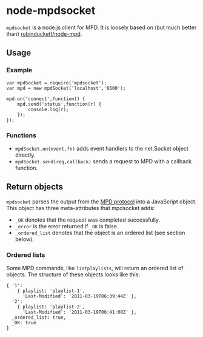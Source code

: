 # node-mpdsocket

`mpdsocket` is a node.js client for MPD. It is loosely based on (but much better than) [robinduckett/node-mpd](https://www.github.com/robinduckett/node-mpd).

## Usage

### Example

	var mpdSocket = require('mpdsocket');
	var mpd = new mpdSocket('localhost','6600');
	
	mpd.on('connect',function() {
		mpd.send('status',function(r) {
			console.log(r);
		});
	});

### Functions
* `mpdSocket.on(event,fn)` adds event handlers to the net.Socket object directly.
* `mpdSocket.send(req,callback)` sends a request to MPD with a callback function.

## Return objects

`mpdsocket` parses the output from the [MPD protocol](http://www.musicpd.org/doc/protocol/) into a JavaScript object. This object has three meta-attributes that mpdsocket adds:
* `_OK` denotes that the request was completed successfully.
* `_error` is the error returned if `_OK` is false.
* `_ordered_list` denotes that the object is an ordered list (see section below).

### Ordered lists
Some MPD commands, like `listplaylists`, will return an ordered list of objects. The structure of these objects looks like this:

	{ '1':
		{ playlist: 'playlist-1',
		  'Last-Modified': '2011-03-19T06:39:44Z' },
	  '2':
		{ playlist: 'playlist-2',
		  'Last-Modified': '2011-03-19T06:41:08Z' },
	  _ordered_list: true,
	  _OK: true
	}
